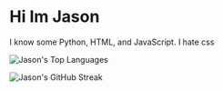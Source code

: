 # Hi Im Jason

I know some Python, HTML, and JavaScript.
I hate css

![Jason's Top Languages](https://github-readme-stats.vercel.app/api/top-langs/?username=Jasn57&layout=compact&theme=dark)

![Jason's GitHub Streak](https://github-readme-streak-stats.herokuapp.com/?user=Jasn57&theme=dark&hide_border=true)
